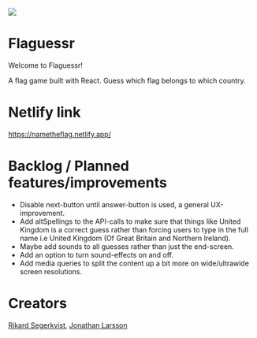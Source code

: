 ![](https://media.giphy.com/media/duud6Q9AILpj86w76x/giphy.gif)

# Flaguessr

Welcome to Flaguessr! 

A flag game built with React. Guess which flag belongs to which country.

# Netlify link

https://nametheflag.netlify.app/

# Backlog / Planned features/improvements

- Disable next-button until answer-button is used, a general UX-improvement.
- Add altSpellings to the API-calls to make sure that things like United Kingdom is a correct guess rather than
 forcing users to type in the full name i.e United Kingdom (Of Great Britain and Northern Ireland).
- Maybe add sounds to all guesses rather than just the end-screen.
- Add an option to turn sound-effects on and off.
- Add media queries to split the content up a bit more on wide/ultrawide screen resolutions.



# Creators

[Rikard Segerkvist](https://github.com/rikardseg), [Jonathan Larsson](https://github.com/Icarium2)

